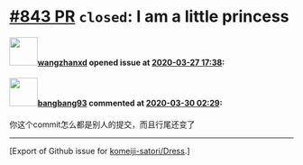 # [\#843 PR](https://github.com/komeiji-satori/Dress/pull/843) `closed`: I am a little princess

#### <img src="https://avatars.githubusercontent.com/u/28101390?v=4" width="50">[wangzhanxd](https://github.com/wangzhanxd) opened issue at [2020-03-27 17:38](https://github.com/komeiji-satori/Dress/pull/843):



#### <img src="https://avatars.githubusercontent.com/u/3430784?v=4" width="50">[bangbang93](https://github.com/bangbang93) commented at [2020-03-30 02:29](https://github.com/komeiji-satori/Dress/pull/843#issuecomment-605749564):

你这个commit怎么都是别人的提交，而且行尾还变了


-------------------------------------------------------------------------------



[Export of Github issue for [komeiji-satori/Dress](https://github.com/komeiji-satori/Dress).]
